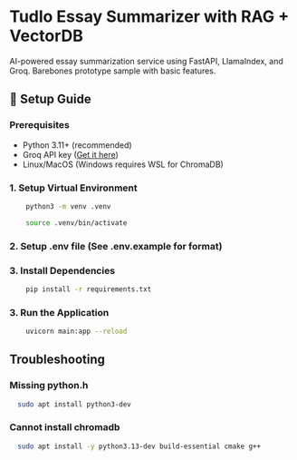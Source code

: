 # Tudlo Essay Summarizer with RAG + VectorDB

AI-powered essay summarization service using FastAPI, LlamaIndex, and Groq.
Barebones prototype sample with basic features.

## 🚀 Setup Guide

### Prerequisites
- Python 3.11+ (recommended)
- Groq API key ([Get it here](https://console.groq.com/keys))
- Linux/MacOS (Windows requires WSL for ChromaDB)

### 1. Setup Virtual Environment
```bash
    python3 -m venv .venv
```
```bash
    source .venv/bin/activate
```

### 2. Setup .env file (See .env.example for format)

### 3. Install Dependencies
```bash
    pip install -r requirements.txt
```

### 3. Run the Application
```bash
    uvicorn main:app --reload
```

## Troubleshooting
### Missing python.h
```bash
  sudo apt install python3-dev
```

### Cannot install chromadb
```bash
  sudo apt install -y python3.13-dev build-essential cmake g++
```
